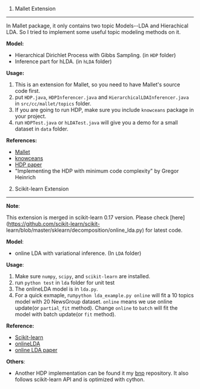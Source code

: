 1. Mallet Extension
-------------------
In Mallet package, it only contains two topic Models--LDA and Hierachical LDA. 
So I tried to implement some useful topic modeling methods on it.<br/>

__Model:__
 *  Hierarchical Dirichlet Process with Gibbs Sampling. (in `HDP` folder)
 *  Inference part for hLDA. (in `hLDA` folder)

__Usage:__ 

1. This is an extension for Mallet, so you need to have Mallet's source code first.
2. put `HDP.java`, `HDPInferencer.java` and `HierarchicalLDAInferencer.java` in `src/cc/mallet/topics` folder.
3. If you are going to run HDP, make sure you include `knowceans` package in your project.
4. run `HDPTest.java` or `hLDATest.java` will give you a demo for a small dataset in `data` folder.

**References:**

 * [Mallet](http://mallet.cs.umass.edu/)
 * [knowceans](http://sourceforge.net/projects/knowceans/)
 * [HDP paper](http://www.cs.berkeley.edu/~jordan/papers/hdp.pdf)
 * "Implementing the HDP with minimum code complexity" by Gregor Heinrich


2. Scikit-learn Extension
-------------------------
**Note**:

  This extension is merged in scikit-learn 0.17 version. Please check [here](https://github.com/scikit-learn/scikit-  learn/blob/master/sklearn/decomposition/online_lda.py) for latest code.

**Model**:

 * online LDA with variational inference. (In `LDA` folder)


**Usage**:

  1. Make sure `numpy`, `scipy`, and `scikit-learn` are installed. 
  2. run `python test` in `lda` folder for unit test
  3. The onlineLDA model is in `lda.py`. 
  4. For a quick exmaple, run`python lda_example.py online` will fit a 10 topics model with 20 NewsGroup dataset. `online` means we use online update(or `partial_fit` method). Change `online` to `batch` will fit the model with batch update(or `fit` method).

__Reference:__
 * [Scikit-learn](http://scikit-learn.org)
 * [onlineLDA](http://www.cs.princeton.edu/~mdhoffma/code/onlineldavb.tar)
 * [online LDA paper](http://www.cs.princeton.edu/~blei/papers/HoffmanBleiBach2010b.pdf)

**Others**:

 * Another HDP implementation can be found it my [bnp](https://github.com/chyikwei/bnp) repository. It also follows scikit-learn API  and is optimized with cython.
 
